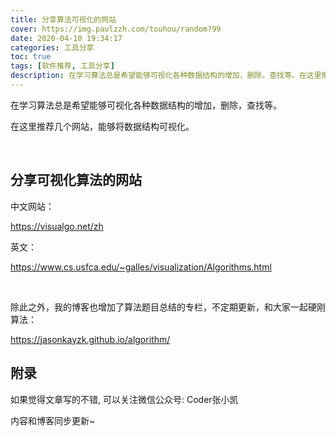 ```yaml
---
title: 分享算法可视化的网站
cover: https://img.paulzzh.com/touhou/random?99
date: 2020-04-10 19:34:17
categories: 工具分享
toc: true
tags: [软件推荐, 工具分享]
description: 在学习算法总是希望能够可视化各种数据结构的增加，删除，查找等。在这里推荐几个网站，能够将数据结构可视化。
---
```


在学习算法总是希望能够可视化各种数据结构的增加，删除，查找等。

在这里推荐几个网站，能够将数据结构可视化。

<br/>

<!--more-->

## 分享可视化算法的网站

中文网站：

https://visualgo.net/zh

英文：

https://www.cs.usfca.edu/~galles/visualization/Algorithms.html

<br/>

除此之外，我的博客也增加了算法题目总结的专栏，不定期更新，和大家一起硬刚算法：

https://jasonkayzk.github.io/algorithm/




## 附录

如果觉得文章写的不错, 可以关注微信公众号: Coder张小凯

内容和博客同步更新~

<br/>